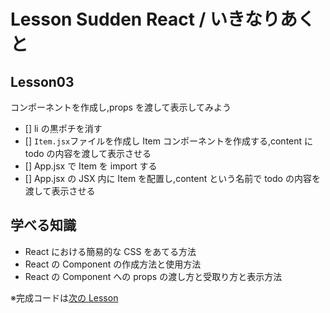 # Lesson Sudden React / いきなりあくと

## Lesson03

コンポーネントを作成し,props を渡して表示してみよう

- [] li の黒ポチを消す
- [] `Item.jsx`ファイルを作成し Item コンポーネントを作成する,content に todo の内容を渡して表示させる
- [] App.jsx で Item を import する
- [] App.jsx の JSX 内に Item を配置し,content という名前で todo の内容を渡して表示させる

## 学べる知識

- React における簡易的な CSS をあてる方法
- React の Component の作成方法と使用方法
- React の Component への props の渡し方と受取り方と表示方法

※完成コードは[次の Lesson](https://github.com/prog-learning/lesson-ikina-react/tree/lesson03)
